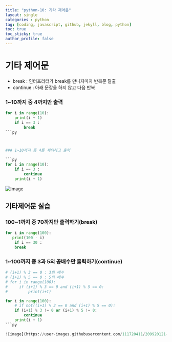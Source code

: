 ```yaml
---
title: "python-10: 기타 제어문"
layout: single
categories : python
tag: [coding, javascript, github, jekyll, blog, python]
toc: true
toc_sticky: true
author_profile: false
---
```


# 기타 제어문
- break : 인터프리터가 break를 만나자마자 반복문 탈출
- continue : 아래 문장을 하지 않고 다음 반복

### 1~10까지 중 4까지만 출력

```py
for i in range(10):
    print(i + 1)
    if i == 3 :
        break
```py



### 1~10까지 중 4를 제외하고 출력

```py
for i in range(10):
    if i == 3 :
        continue
    print(i + 1)
```

![image](https://user-images.githubusercontent.com/111720411/209920150-e7de7ed9-7569-4894-8a24-f98cdf66cf23.png)



## 기타제어문 실습    

### 100~1까지 중 70까지만 출력하기(break)

```py
for i in range(100):
   print(100 - i)
    if i == 30 :
    break
```



### 1~100까지 중 3과 5의 공배수만 출력하기(continue)

```py
# (i+1) % 3 == 0 : 3의 배수
# (i+1) % 5 == 0 : 5의 배수
# for i in range(100):
#     if (i+1) % 3 == 0 and (i+1) % 5 == 0:
#         print(i+1)

for i in range(100):
    # if not((i+1) % 3 == 0 and (i+1) % 5 == 0):
    if (i+1) % 3 != 0 or (i+1) % 5 != 0:
        continue
    print(i + 1)
```py

![image](https://user-images.githubusercontent.com/111720411/209920121-b8a28802-92cf-436d-a350-6715a161c78f.png)



